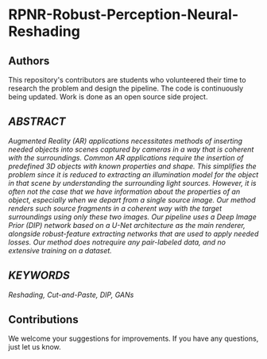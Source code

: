 # RPNR-Robust-Perception-Neural-Reshading

## Authors
This repository's contributors are students who volunteered their time to research the problem and design the pipeline. The code is continuously being updated. Work is done as an open source side project.

## *ABSTRACT*

*Augmented Reality (AR) applications necessitates methods of inserting needed objects into scenes captured by cameras in a way that is coherent with the surroundings.*
*Common AR applications require the insertion of predefined 3D objects with known properties and shape. This simplifies the problem since it is reduced to extracting*
*an illumination model for the object in that scene by understanding the surrounding light sources. However, it is often not the case that we have information about the* *properties of an object, especially when we depart from a single source image. Our method renders such source fragments in a coherent way with the target surroundings* *using only these two images. Our pipeline uses a Deep Image Prior (DIP) network based on a U-Net architecture as the main renderer, alongside robust-feature extracting* *networks that are used to apply needed losses. Our method does notrequire any pair-labeled data, and no extensive training on a dataset.*

## *KEYWORDS*

*Reshading, Cut-and-Paste, DIP, GANs*

## Contributions
We welcome your suggestions for improvements. If you have any questions, just let us know.
